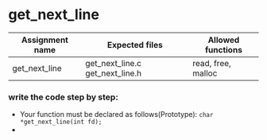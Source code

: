 # get_next_line

| Assignment name | Expected files | Allowed functions |
| --------------- | -------------  | ----------------- |
| get_next_line      | get_next_line.c get_next_line.h  | read, free, malloc |

### write the code step by step:
* Your function must be declared as follows(Prototype): ``` char  *get_next_line(int fd); ```
* 
